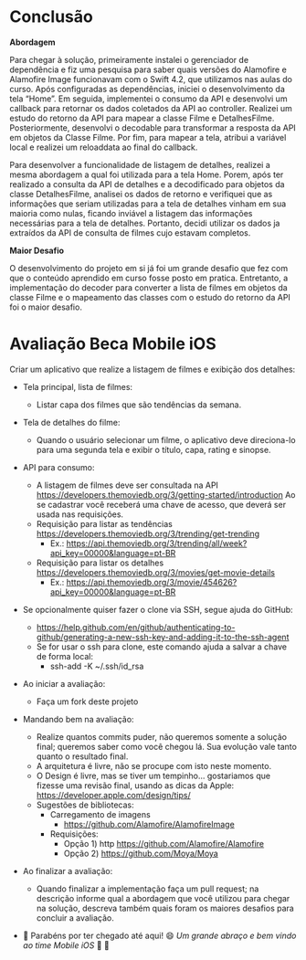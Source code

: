 # Conclusão

**Abordagem**

   Para chegar à solução, primeiramente instalei o gerenciador de dependência e fiz uma pesquisa para saber quais versões do Alamofire e Alamofire Image funcionavam com o Swift 4.2, que utilizamos nas aulas do curso. Após configuradas as dependências, iniciei o desenvolvimento da tela “Home”. Em seguida, implementei o consumo da API e desenvolvi um callback para retornar os dados coletados da API ao controller. Realizei um estudo do retorno da API para mapear a classe Filme e DetalhesFilme. Posteriormente, desenvolvi o decodable para transformar a resposta da API em objetos da Classe Filme. Por fim, para mapear a tela, atribui a variável local e realizei um reloaddata ao final do callback.
   
   Para desenvolver a funcionalidade de listagem de detalhes, realizei a mesma abordagem a qual foi utilizada para a tela Home. Porem, após ter realizado a consulta da API de detalhes e a decodificado para objetos da classe DetalhesFilme, analisei os dados de retorno e verifiquei que as informações que seriam utilizadas para a tela de detalhes vinham em sua maioria como nulas, ficando inviável a listagem das informações necessárias para a tela de detalhes. Portanto, decidi utilizar os dados ja extraídos da API de consulta de filmes cujo estavam completos.
   
**Maior Desafio**

   O desenvolvimento do projeto em si já foi um grande desafio que fez com que o conteúdo aprendido em curso fosse posto em pratica. Entretanto, a implementação do decoder para converter a lista de filmes em objetos da classe Filme e o mapeamento das classes com o estudo do retorno da API foi o maior desafio.


# Avaliação Beca Mobile iOS

Criar um aplicativo que realize a listagem de filmes e exibição dos detalhes:
 * Tela principal, lista de filmes:
    - Listar capa dos filmes que são tendências da semana. 
 * Tela de detalhes do filme:  
    - Quando o usuário selecionar um filme, o aplicativo deve direciona-lo para uma segunda tela e exibir o título, capa, rating e sinopse. 

* API para consumo: 
  - A listagem de filmes deve ser consultada na API https://developers.themoviedb.org/3/getting-started/introduction 
    Ao se cadastrar você receberá uma chave de acesso, que deverá ser usada nas requisições. 
  - Requisição para listar as tendências https://developers.themoviedb.org/3/trending/get-trending
    - Ex.: https://api.themoviedb.org/3/trending/all/week?api_key=00000&language=pt-BR
  - Requisição para listar os detalhes https://developers.themoviedb.org/3/movies/get-movie-details
    - Ex.: https://api.themoviedb.org/3/movie/454626?api_key=00000&language=pt-BR
    
* Se opcionalmente quiser fazer o clone via SSH, segue ajuda do GitHub:
  - https://help.github.com/en/github/authenticating-to-github/generating-a-new-ssh-key-and-adding-it-to-the-ssh-agent
  - Se for usar o ssh para clone, este comando ajuda a salvar a chave de forma local: 
    - ssh-add -K ~/.ssh/id_rsa
  
* Ao iniciar a avaliação:
  - Faça um fork deste projeto
  
* Mandando bem na avaliação:
  - Realize quantos commits puder, não queremos somente a solução final; queremos saber como você chegou lá. Sua evolução vale tanto quanto o resultado final.
  - A arquitetura é livre, não se procupe com isto neste momento.
  - O Design é livre, mas se tiver um tempinho... gostariamos que fizesse uma revisão final, usando as dicas da Apple:
  https://developer.apple.com/design/tips/
  - Sugestões de bibliotecas:
     - Carregamento de imagens 
       - https://github.com/Alamofire/AlamofireImage
     - Requisições:
       - Opção 1) http https://github.com/Alamofire/Alamofire
       - Opção 2) https://github.com/Moya/Moya

* Ao finalizar a avaliação:
   - Quando finalizar a implementação faça um pull request; na descrição informe qual a abordagem que você utilizou para chegar na solução, descreva também quais foram os maiores desafios para concluir a avaliação.

* :clap: Parabéns por ter chegado até aqui! :smile: _Um grande abraço e bem vindo ao time Mobile iOS_ :iphone: :punch:
